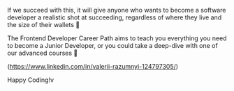If we succeed with this, it will give anyone who wants to become a software developer a realistic shot at succeeding, regardless of where they live and the size of their wallets 🎉

The Frontend Developer Career Path aims to teach you everything you need to become a Junior Developer, or you could take a deep-dive with one of our advanced courses 🚀

(https://www.linkedin.com/in/valerii-razumnyi-124797305/)

Happy Coding!v
